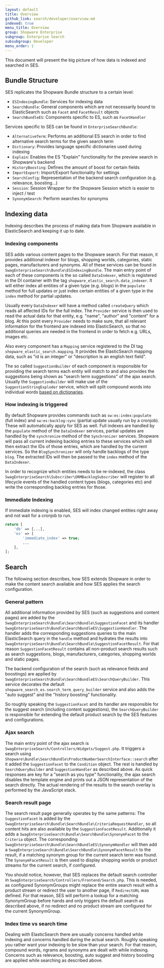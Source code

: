 ```yaml
---
layout: default
title: Overview
github_link: search/developer/overview.md
indexed: true
menu_title: Overview
group: Shopware Enterprise
subgroup: Enterprise Search
subsubgroup: Developer
menu_order: 1
---
```


This document will present the big picture of how data is indexed and searched in SES.

<div class="toc-list"></div>


## Bundle Structure
SES replicates the Shopware Bundle structure to a certain level:

 * `ESIndexingBundle`: Services for indexing data
 * `SearchBundle`: General components which are not necessarily bound to ElasticSearch such as `Facet` and `FacetResult` objects
 * `SearchBundleES`: Components specific to ES, such as `FacetHandler`

Services specific to SES can be found in `EnterpriseSearchBundle`:

 * `AlternativeTerm`: Performs an additional ES search in order to find alternative search terms for the given search term
 * `Dictionary`: Provides language specific dictionaries used during indexing
 * `Explain`: Enables the ES "Explain" functionality for the preview search in Shopware's backend
 * `HistoryBoosting`: Defines the amount of boost for certain fields
 * `ImportExport`: Import/Export functionality for settings
 * `SearchConfig`: Representation of the backend search configuration (e.g. relevance, boosting…)
 * `Session`: Session Wrapper for the Shopware Session which is easier to inject / test
 * `SynonymSearch`: Perform searches for synonyms


## Indexing data
Indexing describes the process of making data from Shopware available in ElasticSearch and keeping it up to date.

### Indexing components
SES adds various content pages to the Shopware search. For that reason, it provides additional indexer for blogs,
shopping worlds, categories, static pages, manufacturers and synonyms. All of these services can be found in
`SwagEnterpriseSearch\Bundle\ESIndexingBundle`. The main entry point of each of these components is the so called `DataIndexer`,
which is registered in the DI container with the tag `shopware_elastic_search.data_indexer`. It will either index all entities
of a given type (e.g. blogs) in the `populate` method for full updates or just index certain entities of a given type in
the `index` method for partial updates.

Usually every `DataIndexer` will have a method called `createQuery` which reads all affected IDs for the full index. The
`Provider` service is then used to read the actual data for that entity, e.g. "name", "author" and "content" for a blog.
At this point every `Provider` needs to make sure, that all relevant information for the frontend are indexed into ElasticSearch,
so that no additional queries are needed in the frontend in order to fetch e.g. URLs, images etc.

Also every component has a `Mapping` service registered to the DI tag `shopware_elastic_search.mapping`. It provides
the ElasticSearch mapping data, such as "id is an integer" or "description is an english text field".

The so called `SuggestionBuilder` of each component is responsible for providing the search terms each entity will match
to and also provides the suggestions being shown as "search term suggestions" of the ajax search. Usually the `SuggestionBuilder`
will make use of the `SuggestionStringExploder` service, which will split compound words into individual words [based
on dictionaries](/search/developer/compound_words/).


### How indexing is triggered
By default Shopware provides commands such as `sw:es:index:populate` (full index) and `sw:es:backlog:sync` (partial update
usually run by a cronjob). These will automatically apply for SES as well. Full indexes are handled by the `populate` method
of the `DataIndexer` services, partial updates are handled by the `synchronize` method of the `Synchronizer` services.
Shopware will pass all current indexing backlog entries to these services which will then extract the IDs of those entries,
which are handled by the current services. So the `BlogSynchronizer` will only handle backlogs of the type `blog`. The
extracted IDs will then be passed to the `index` method of the `DataIndexer`.

In order to recognize which entities needs to be re-indexed, the class `SwagEnterpriseSearch\Subscriber\ORMBacklogSubscriber`
will register to all lifecycle events of the handled content types (blogs, categories etc) and write the corresponding
backlog entries for those.

### Immediate Indexing
If immediate indexing is enabled, SES will index changed entities right away
and not wait for a cronjob to run.

```php
return [
    'db' => [...],
    'es' => [
        'immediate_index' => true;
        ...
    ],
];    
```

## Search
The following section describes, how SES extends Shopware in order to make the content search available and how
SES applies the search configuration.

### General pattern
All additional information provided by SES (such as suggestions and content pages) are added by the `SwagEnterpriseSearch\Bundle\SearchBundle\SuggestionFacet`
and its handler `SwagEnterpriseSearch\Bundle\SearchBundleES\SuggestionHandler`. The handler adds
the corresponding suggestions queries to the main ElasticSearch query in the `handle` method and hydrates the
results into `SwagEnterpriseSearch\Bundle\SearchBundle\SuggestionFacetResult`. For that reason `SuggestionFacetResult`
contains all non-product search results such as search suggestions, blogs, manufacturers, categories, shopping worlds
and static pages.

The backend configuration of the search (such as relevance fields and boostings) are applied by `SwagEnterpriseSearch\Bundle\SearchBundleES\SearchQueryBuilder`.
This service decorates the default `shopware_search_es.search_term_query_builder` service and also adds the "auto suggest"
and the "history boosting" functionality.

So roughly speaking the `SuggestionFacet` and its handler are responsible for the suggest search (including content suggestions),
the `SearchQueryBuilder` is responsible for extending the default product search by the SES features and configurations.

### Ajax search
The main entry point of the ajax search is `SwagEnterpriseSearch/Controllers/Widgets/Suggest.php`. It triggers
a search using `Shopware\Bundle\SearchBundle\ProductNumberSearchInterface::search` after it added the `SuggestionFacet`
to the `Condition` object. The rest is handled by `SearchQueryBuilder` and `SuggestionHandler` as described above.
As quick responses are key for a "search as you type" functionality, the ajax search disables the template engine and prints
out a JSON representation of the search directly. The actual rendering of the results to the search overlay is performed
by the JavaScript stack.

### Search result page
The search result page generally operates by the same patterns: The `SuggestionFacet` is added by the
`SwagEnterpriseSearch\Bundle\SearchBundle\CriteriaRequestHandler`, so all content hits are also available by the `SuggestionFacetResult`.
Additionally it adds a `SwagEnterpriseSearch\Bundle\SearchBundle\SynonymFacet` to the `Criteria` object. The corresponding
`SwagEnterpriseSearch\Bundle\SearchBundleES\SynonymHandler` will then add a `SwagEnterpriseSearch\Bundle\SearchBundle\SynonymFacetResult`
to the result, if a matching synonym group for the current search term was found. The `SynonymFacetResult` is then used
to display shopping worlds or product streams for the current search, if configured.

You should notice, however, that SES replaces the default search controller in `SwagEnterpriseSearch/Controllers/Frontend/Search.php`.
This is needed, as configured SynonymGroups might replace the entire search result with a product stream or redirect the
user to another page, if `RedirectURL` was defined. For that reason, SES will perform a lookup for a matching SynonymGroup
before hands and only triggers the default search as described above, if no redirect and no product stream are configured
for the current SynonymGroup.


### Index time vs search time
Dealing with ElasticSearch there are usually concerns handled while indexing and concerns handled during the actual search.
Roughly speaking you rather want your indexing to be slow than your search. For that reason, compound words, ngrams and
synonyms are dealt with while indexing.
Concerns such as relevance, boosting, auto suggest and history boosting are applied while searching as described above.
